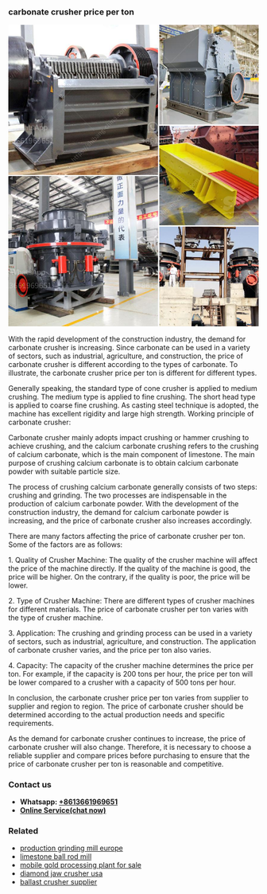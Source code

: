 <h3>carbonate crusher price per ton</h3><img src='1708309250.jpg' alt=''><p>With the rapid development of the construction industry, the demand for carbonate crusher is increasing. Since carbonate can be used in a variety of sectors, such as industrial, agriculture, and construction, the price of carbonate crusher is different according to the types of carbonate. To illustrate, the carbonate crusher price per ton is different for different types.</p><p>Generally speaking, the standard type of cone crusher is applied to medium crushing. The medium type is applied to fine crushing. The short head type is applied to coarse fine crushing. As casting steel technique is adopted, the machine has excellent rigidity and large high strength. Working principle of carbonate crusher:</p><p>Carbonate crusher mainly adopts impact crushing or hammer crushing to achieve crushing, and the calcium carbonate crushing refers to the crushing of calcium carbonate, which is the main component of limestone. The main purpose of crushing calcium carbonate is to obtain calcium carbonate powder with suitable particle size.</p><p>The process of crushing calcium carbonate generally consists of two steps: crushing and grinding. The two processes are indispensable in the production of calcium carbonate powder. With the development of the construction industry, the demand for calcium carbonate powder is increasing, and the price of carbonate crusher also increases accordingly.</p><p>There are many factors affecting the price of carbonate crusher per ton. Some of the factors are as follows:</p><p>1. Quality of Crusher Machine: The quality of the crusher machine will affect the price of the machine directly. If the quality of the machine is good, the price will be higher. On the contrary, if the quality is poor, the price will be lower.</p><p>2. Type of Crusher Machine: There are different types of crusher machines for different materials. The price of carbonate crusher per ton varies with the type of crusher machine.</p><p>3. Application: The crushing and grinding process can be used in a variety of sectors, such as industrial, agriculture, and construction. The application of carbonate crusher varies, and the price per ton also varies.</p><p>4. Capacity: The capacity of the crusher machine determines the price per ton. For example, if the capacity is 200 tons per hour, the price per ton will be lower compared to a crusher with a capacity of 500 tons per hour.</p><p>In conclusion, the carbonate crusher price per ton varies from supplier to supplier and region to region. The price of carbonate crusher should be determined according to the actual production needs and specific requirements.</p><p>As the demand for carbonate crusher continues to increase, the price of carbonate crusher will also change. Therefore, it is necessary to choose a reliable supplier and compare prices before purchasing to ensure that the price of carbonate crusher per ton is reasonable and competitive.</p><h3>Contact us</h3><ul><li><strong>Whatsapp:&nbsp;<a href="https://wa.me/8613661969651">+8613661969651</a></strong></li><li><a href="https://swt.shibang-china.com/?git&amp;zhl&amp;carbonate crusher price per ton"><strong>Online Service(chat now)</strong></a></li></ul><h3>Related</h3><ul><li><a href='production grinding mill europe.md'>production grinding mill europe</a></li><li><a href='limestone ball rod mill.md'>limestone ball rod mill</a></li><li><a href='mobile gold processing plant for sale.md'>mobile gold processing plant for sale</a></li><li><a href='diamond jaw crusher usa.md'>diamond jaw crusher usa</a></li><li><a href='ballast crusher supplier.md'>ballast crusher supplier</a></li></ul>
